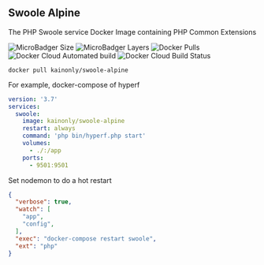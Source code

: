 ## Swoole Alpine

The PHP Swoole service Docker Image containing PHP Common Extensions

![MicroBadger Size](https://img.shields.io/microbadger/image-size/kainonly/swoole-alpine.svg?style=flat-square)
![MicroBadger Layers](https://img.shields.io/microbadger/layers/kainonly/swoole-alpine.svg?style=flat-square)
![Docker Pulls](https://img.shields.io/docker/pulls/kainonly/swoole-alpine.svg?style=flat-square)
![Docker Cloud Automated build](https://img.shields.io/docker/cloud/automated/kainonly/swoole-alpine.svg?style=flat-square)
![Docker Cloud Build Status](https://img.shields.io/docker/cloud/build/kainonly/swoole-alpine.svg?style=flat-square)

```shell
docker pull kainonly/swoole-alpine
```

For example, docker-compose of hyperf

```yaml
version: '3.7'
services:
  swoole:
    image: kainonly/swoole-alpine
    restart: always
    command: 'php bin/hyperf.php start'
    volumes:
      - ./:/app
    ports:
      - 9501:9501
```

Set nodemon to do a hot restart

```json
{
  "verbose": true,
  "watch": [
    "app",
    "config",
  ],
  "exec": "docker-compose restart swoole",
  "ext": "php"
}
```